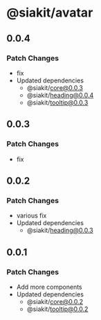 # @siakit/avatar

## 0.0.4

### Patch Changes

- fix
- Updated dependencies
  - @siakit/core@0.0.3
  - @siakit/heading@0.0.4
  - @siakit/tooltip@0.0.3

## 0.0.3

### Patch Changes

- fix

## 0.0.2

### Patch Changes

- various fix
- Updated dependencies
  - @siakit/heading@0.0.3

## 0.0.1

### Patch Changes

- Add more components
- Updated dependencies
  - @siakit/core@0.0.2
  - @siakit/tooltip@0.0.2
